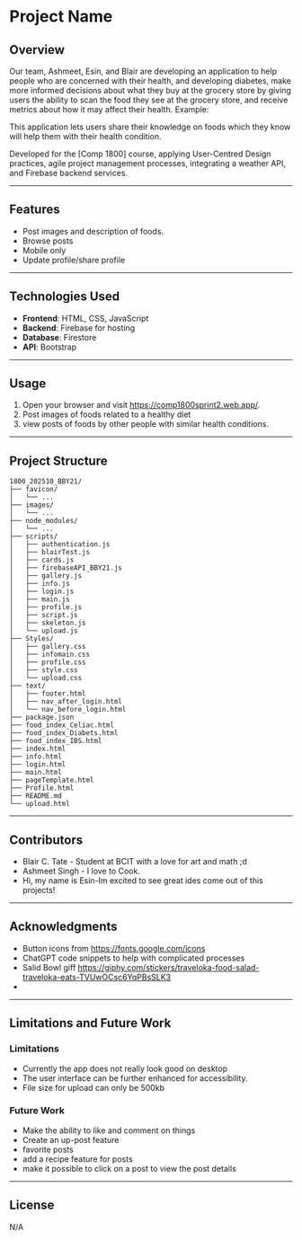 # Project Name

## Overview

Our team, Ashmeet, Esin, and Blair are developing an application to help people who are concerned with their health, and developing diabetes, make more informed decisions about what they buy at the grocery store by giving users the ability to scan the food they see at the grocery store, and receive metrics about how it may affect their health.
Example:

This application lets users share their knowledge on foods which they know will help them with their health condition.

Developed for the [Comp 1800] course, applying User-Centred Design practices, agile project management processes, integrating a weather API, and Firebase backend services.

---

## Features


- Post images and description of foods.
- Browse posts
- Mobile only
- Update profile/share profile

---

## Technologies Used

- **Frontend**: HTML, CSS, JavaScript
- **Backend**: Firebase for hosting
- **Database**: Firestore
- **API**: Bootstrap

---

## Usage


1. Open your browser and visit https://comp1800sprint2.web.app/.
2. Post images of foods related to a healthy diet
3. view posts of foods by other people with similar health conditions.

---

## Project Structure


```
1800_202510_BBY21/
├── favicon/
│   └── ...
├── images/
│   └── ...
├── node_modules/
│   └── ...
├── scripts/
│   ├── authentication.js
│   ├── blairTest.js
│   ├── cards.js
│   ├── firebaseAPI_BBY21.js
│   ├── gallery.js
│   ├── info.js
│   ├── login.js
│   ├── main.js
│   ├── profile.js
│   ├── script.js
│   ├── skeleton.js
│   └── upload.js
├── Styles/
│   ├── gallery.css
│   ├── infomain.css
│   ├── profile.css
│   ├── style.css
│   └── upload.css
├── text/
│   ├── footer.html
│   ├── nav_after_login.html
│   └── nav_before_login.html
├── package.json
├── food_index_Celiac.html
├── food_index_Diabets.html
├── food_index_IBS.html
├── index.html
├── info.html
├── login.html 
├── main.html
├── pageTemplate.html
├── Profile.html
├── README.md
└── upload.html
```

---

## Contributors

- Blair C. Tate - Student at BCIT with a love for art and math ;d
- Ashmeet Singh - I love to Cook.
- Hi, my name is Esin-Im excited to see great ides come out of this projects!

---

## Acknowledgments

- Button icons from https://fonts.google.com/icons
- ChatGPT code snippets to help with complicated processes
- Salid Bowl giff https://giphy.com/stickers/traveloka-food-salad-traveloka-eats-TVUwOCsc6YqPBsSLK3
- 

---

## Limitations and Future Work


### Limitations

- Currently the app does not really look good on desktop
- The user interface can be further enhanced for accessibility.
- File size for upload can only be 500kb

### Future Work

- Make the ability to like and comment on things
- Create an up-post feature
- favorite posts
- add a recipe feature for posts
- make it possible to click on a post to view the post details

---

## License

N/A